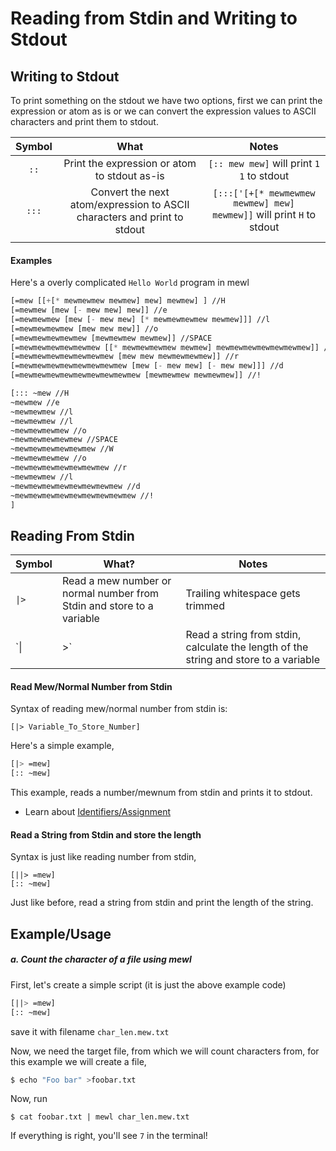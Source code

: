 # Reading from Stdin and Writing to Stdout

## Writing to Stdout

To print something on the stdout we have two options, first we can print the expression or atom as is or we can convert the expression values to ASCII characters and print them to stdout.

| Symbol | What                                                                     | Notes                                                                 |
|:------:|:------------------------------------------------------------------------:|:---------------------------------------------------------------------:|
| `::`   | Print the expression or atom to stdout as-is                             | `[:: mew mew]` will print `1 1` to stdout                             |
| `:::`  | Convert the next atom/expression to ASCII characters and print to stdout | `[:::['[+[* mewmewmew mewmew] mew] mewmew]]` will print `H` to stdout |
|        |                                                                          |                                                                       |

#### Examples

Here's a overly complicated `Hello World` program in mewl

```lisp
[=mew [[+[* mewmewmew mewmew] mew] mewmew] ] //H
[=mewmew [mew [- mew mew] mew]] //e
[=mewmewmew [mew [- mew mew] [* mewmewmewmew mewmew]]] //l
[=mewmewmewmew [mew mew mew]] //o
[=mewmewmewmewmew [mewmewmew mewmew]] //SPACE
[=mewmewmewmewmewmew [[* mewmewmewmew mewmew] mewmewmewmewmewmewmew]] //W
[=mewmewmewmewmewmewmew [mew mew mewmewmewmew]] //r
[=mewmewmewmewmewmewmewmew [mew [- mew mew] [- mew mew]]] //d
[=mewmewmewmewmewmewmewmewmew [mewmewmew mewmewmew]] //!

[::: ~mew //H
~mewmew //e
~mewmewmew //l
~mewmewmew //l
~mewmewmewmew //o
~mewmewmewmewmew //SPACE 
~mewmewmewmewmewmew //W
~mewmewmewmew //o
~mewmewmewmewmewmewmew //r
~mewmewmew //l
~mewmewmewmewmewmewmewmew //d
~mewmewmewmewmewmewmewmewmew //!
]
```

## Reading From Stdin

| Symbol | What?                                                                 | Notes                                                                                |
| ------ | --------------------------------------------------------------------- | ------------------------------------------------------------------------------------ |
| `\|>`  | Read a mew number or normal number from Stdin and store to a variable | Trailing whitespace gets trimmed                                                     |
| `\|    | >`                                                                    | Read a string from stdin, calculate the length of the string and store to a variable |

#### Read Mew/Normal Number from Stdin

Syntax of reading mew/normal number from stdin is:

```
[|> Variable_To_Store_Number]
```

Here's a simple example,

```lisp
[|> =mew]
[:: ~mew]
```

This example, reads a number/mewnum from stdin and prints it to stdout.

* Learn about [Identifiers/Assignment](./id_assign.md)

#### Read a String from Stdin and store the length

Syntax is just like reading number from stdin,

```
[||> =mew]
[:: ~mew]
```

Just like before, read a string from stdin and print the length of the string.

## Example/Usage

##### a. Count the character of a file using mewl

First, let's create a simple script (it is just the above example code)

```lisp
[||> =mew]
[:: ~mew]
```

save it with filename `char_len.mew.txt`

Now, we need the target file, from which we will count characters from, for this example we will create a file,

```bash
$ echo "Foo bar" >foobar.txt
```

Now, run

```shell
$ cat foobar.txt | mewl char_len.mew.txt
```

If everything is right, you'll see `7` in the terminal!
